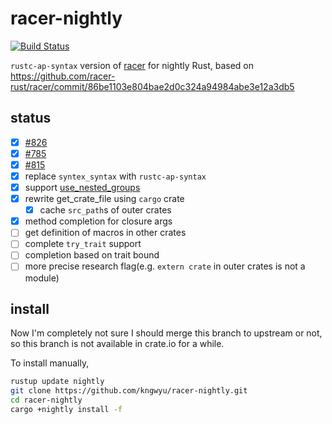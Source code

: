 # racer-nightly

[![Build Status](https://travis-ci.org/kngwyu/racer-nightly.svg?branch=master)](https://travis-ci.org/kngwyu/racer-nightly)

`rustc-ap-syntax` version of [racer](https://github.com/racer-rust/racer) for nightly Rust, based on https://github.com/racer-rust/racer/commit/86be1103e804bae2d0c324a94984abe3e12a3db5

## status
- [x] [#826](https://github.com/racer-rust/racer/issues/826)
- [x] [#785](https://github.com/racer-rust/racer/issues/785)
- [x] [#815](https://github.com/racer-rust/racer/issues/815)
- [x] replace `syntex_syntax` with `rustc-ap-syntax`
- [x] support [use_nested_groups](https://github.com/rust-lang/rust/issues/44494)
- [x] rewrite get_crate_file using `cargo` crate
  - [x] cache `src_path`s of outer crates
- [x] method completion for closure args
- [ ] get definition of macros in other crates
- [ ] complete `try_trait` support
- [ ] completion based on trait bound
- [ ] more precise research flag(e.g. `extern crate` in outer crates is not a module)

## install
Now I'm completely not sure I should merge this branch to upstream or not, so this branch is not available in crate.io for a while.

To install manually,
``` bash
rustup update nightly
git clone https://github.com/kngwyu/racer-nightly.git
cd racer-nightly
cargo +nightly install -f
```

